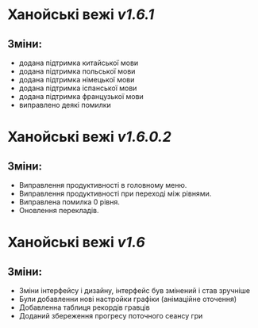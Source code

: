 # **Ханойські вежі** *v1.6.1*

## Зміни:

- додана підтримка китайської мови
- додана підтримка польської мови
- додана підтримка німецької мови
- додана підтримка іспанської мови
- додана підтримка французької мови
- виправлено деякі помилки

# **Ханойські вежі** *v1.6.0.2*

## Зміни:
- Виправлення продуктивності в головному меню.
- Виправлення продуктивності при переході між рівнями.
- Виправлена ​​помилка 0 рівня.
- Оновлення перекладів.

# **Ханойські вежі** *v1.6*

## Зміни:

- Зміни інтерфейсу і дизайну, інтерфейс був змінений і став зручніше
- Були добавленни нові настройки графіки (анімаційне оточення)
- Добавленна таблиця рекордів гравців
- Доданий збереження прогресу поточного сеансу гри